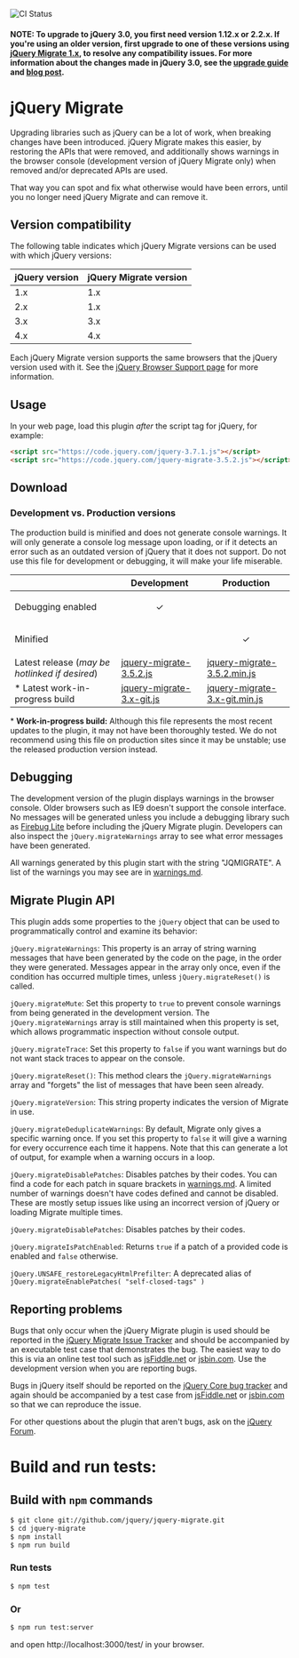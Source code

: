 ![CI Status](https://github.com/jquery/jquery-migrate/actions/workflows/node.js.yml/badge.svg?branch=3.x-stable)

#### NOTE: To upgrade to jQuery 3.0, you first need version 1.12.x or 2.2.x. If you're using an older version, first upgrade to one of these versions using [jQuery Migrate 1.x](https://github.com/jquery/jquery-migrate/tree/1.x-stable#readme), to resolve any compatibility issues. For more information about the changes made in jQuery 3.0, see the [upgrade guide](https://jquery.com/upgrade-guide/3.0/) and [blog post](https://blog.jquery.com/2016/06/09/jquery-3-0-final-released/).

# jQuery Migrate
Upgrading libraries such as jQuery can be a lot of work, when breaking changes have been introduced. jQuery Migrate makes this easier, by restoring the APIs that were removed, and additionally shows warnings in the browser console (development version of jQuery Migrate only) when removed and/or deprecated APIs are used.

That way you can spot and fix what otherwise would have been errors, until you no longer need jQuery Migrate and can remove it.

## Version compatibility

The following table indicates which jQuery Migrate versions can be used with which jQuery versions:

| jQuery version | jQuery Migrate version |
|----------------|------------------------|
| 1.x            | 1.x                    |
| 2.x            | 1.x                    |
| 3.x            | 3.x                    |
| 4.x            | 4.x                    |

Each jQuery Migrate version supports the same browsers that the jQuery version used with it. See the [jQuery Browser Support page](https://jquery.com/browser-support/) for more information.

## Usage

In your web page, load this plugin *after* the script tag for jQuery, for example:

```html
<script src="https://code.jquery.com/jquery-3.7.1.js"></script>
<script src="https://code.jquery.com/jquery-migrate-3.5.2.js"></script>
```

## Download

### Development vs. Production versions

The production build is minified and does not generate console warnings. It will only generate a console log message upon loading, or if it detects an error such as an outdated version of jQuery that it does not support. Do not use this file for development or debugging, it will make your life miserable.

|  | Development | Production |
|--|-------------|------------|
| Debugging enabled | <p align="center">✓</p> |  |
| Minified |  | <p align="center">✓</p> |
| Latest release (*may be hotlinked if desired*) | [jquery-migrate-3.5.2.js](https://code.jquery.com/jquery-migrate-3.5.2.js) | [jquery-migrate-3.5.2.min.js](https://code.jquery.com/jquery-migrate-3.5.2.min.js) |
| \* Latest work-in-progress build | [jquery-migrate-3.x-git.js](https://releases.jquery.com/git/jquery-migrate-3.x-git.js) | [jquery-migrate-3.x-git.min.js](https://releases.jquery.com/git/jquery-migrate-3.x-git.min.js) |


\* **Work-in-progress build:** Although this file represents the most recent updates to the plugin, it may not have been thoroughly tested. We do not recommend using this file on production sites since it may be unstable; use the released production version instead.


## Debugging

The development version of the plugin displays warnings in the browser console. Older browsers such as IE9 doesn't support the console interface. No messages will be generated unless you include a debugging library such as [Firebug Lite](https://getfirebug.com/firebuglite) before including the jQuery Migrate plugin. Developers can also inspect the `jQuery.migrateWarnings` array to see what error messages have been generated.

All warnings generated by this plugin start with the string "JQMIGRATE". A list of the warnings you may see are in [warnings.md](https://github.com/jquery/jquery-migrate/blob/3.x-stable/warnings.md).


## Migrate Plugin API

This plugin adds some properties to the `jQuery` object that can be used to programmatically control and examine its behavior:

`jQuery.migrateWarnings`: This property is an array of string warning messages that have been generated by the code on the page, in the order they were generated. Messages appear in the array only once, even if the condition has occurred multiple times, unless `jQuery.migrateReset()` is called.

`jQuery.migrateMute`: Set this property to `true` to prevent console warnings from being generated in the development version. The `jQuery.migrateWarnings` array is still maintained when this property is set, which allows programmatic inspection without console output.

`jQuery.migrateTrace`: Set this property to `false` if you want warnings but do not want stack traces to appear on the console.

`jQuery.migrateReset()`: This method clears the `jQuery.migrateWarnings` array and "forgets" the list of messages that have been seen already.

`jQuery.migrateVersion`: This string property indicates the version of Migrate in use.

`jQuery.migrateDeduplicateWarnings`: By default, Migrate only gives a specific warning once. If you set this property to `false` it will give a warning for every occurrence each time it happens. Note that this can generate a lot of output, for example when a warning occurs in a loop.

`jQuery.migrateDisablePatches`: Disables patches by their codes. You can find a code for each patch in square brackets in [warnings.md](https://github.com/jquery/jquery-migrate/blob/3.x-stable/warnings.md). A limited number of warnings doesn't have codes defined and cannot be disabled. These are mostly setup issues like using an incorrect version of jQuery or loading Migrate multiple times.

`jQuery.migrateDisablePatches`: Disables patches by their codes.

`jQuery.migrateIsPatchEnabled`: Returns `true` if a patch of a provided code is enabled and `false` otherwise.

`jQuery.UNSAFE_restoreLegacyHtmlPrefilter`: A deprecated alias of `jQuery.migrateEnablePatches( "self-closed-tags" )`

## Reporting problems

Bugs that only occur when the jQuery Migrate plugin is used should be reported in the [jQuery Migrate Issue Tracker](https://github.com/jquery/jquery-migrate/issues) and should be accompanied by an executable test case that demonstrates the bug. The easiest way to do this is via an online test tool such as [jsFiddle.net](https://jsFiddle.net/) or [jsbin.com](https://jsbin.com). Use the development version when you are reporting bugs.

Bugs in jQuery itself should be reported on the [jQuery Core bug tracker](https://bugs.jquery.com/) and again should be accompanied by a test case from [jsFiddle.net](https://jsFiddle.net/) or [jsbin.com](http://jsbin.com) so that we can reproduce the issue.

For other questions about the plugin that aren't bugs, ask on the [jQuery Forum](http://forum.jquery.com).

Build and run tests:
====================================================

## Build with `npm` commands

```sh
$ git clone git://github.com/jquery/jquery-migrate.git
$ cd jquery-migrate
$ npm install
$ npm run build
```

### Run tests

```sh
$ npm test
```

### Or

```sh
$ npm run test:server
```

and open http://localhost:3000/test/ in your browser.
